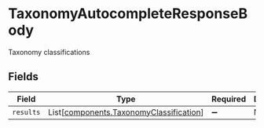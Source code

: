 # TaxonomyAutocompleteResponseBody

Taxonomy classifications


## Fields

| Field                                                                                    | Type                                                                                     | Required                                                                                 | Description                                                                              |
| ---------------------------------------------------------------------------------------- | ---------------------------------------------------------------------------------------- | ---------------------------------------------------------------------------------------- | ---------------------------------------------------------------------------------------- |
| `results`                                                                                | List[[components.TaxonomyClassification](../../models/shared/taxonomyclassification.md)] | :heavy_minus_sign:                                                                       | N/A                                                                                      |
